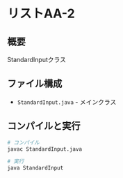 # リストAA-2

## 概要
StandardInputクラス

## ファイル構成
- `StandardInput.java` - メインクラス

## コンパイルと実行
```bash
# コンパイル
javac StandardInput.java

# 実行
java StandardInput
```
